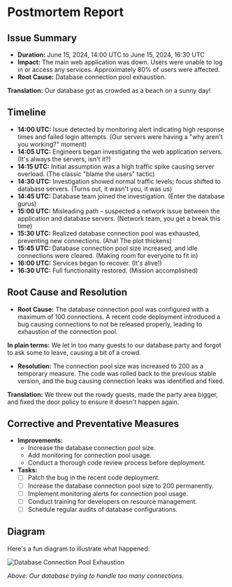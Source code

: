 # Postmortem Report

## Issue Summary
- **Duration:** June 15, 2024, 14:00 UTC to June 15, 2024, 16:30 UTC
- **Impact:** The main web application was down. Users were unable to log in or access any services. Approximately 80% of users were affected.
- **Root Cause:** Database connection pool exhaustion. 

**Translation:** Our database got as crowded as a beach on a sunny day!

## Timeline
- **14:00 UTC:** Issue detected by monitoring alert indicating high response times and failed login attempts. (Our servers were having a "why aren't you working?" moment)
- **14:05 UTC:** Engineers began investigating the web application servers. (It's always the servers, isn't it?)
- **14:15 UTC:** Initial assumption was a high traffic spike causing server overload. (The classic "blame the users" tactic)
- **14:30 UTC:** Investigation showed normal traffic levels; focus shifted to database servers. (Turns out, it wasn't you, it was us)
- **14:45 UTC:** Database team joined the investigation. (Enter the database gurus)
- **15:00 UTC:** Misleading path - suspected a network issue between the application and database servers. (Network team, you get a break this time)
- **15:30 UTC:** Realized database connection pool was exhausted, preventing new connections. (Aha! The plot thickens)
- **15:45 UTC:** Database connection pool size increased, and idle connections were cleared. (Making room for everyone to fit in)
- **16:00 UTC:** Services began to recover. (It's alive!)
- **16:30 UTC:** Full functionality restored. (Mission accomplished)

## Root Cause and Resolution
- **Root Cause:** The database connection pool was configured with a maximum of 100 connections. A recent code deployment introduced a bug causing connections to not be released properly, leading to exhaustion of the connection pool.

**In plain terms:** We let in too many guests to our database party and forgot to ask some to leave, causing a bit of a crowd.

- **Resolution:** The connection pool size was increased to 200 as a temporary measure. The code was rolled back to the previous stable version, and the bug causing connection leaks was identified and fixed.

**Translation:** We threw out the rowdy guests, made the party area bigger, and fixed the door policy to ensure it doesn't happen again.

## Corrective and Preventative Measures
- **Improvements:**
  - Increase the database connection pool size.
  - Add monitoring for connection pool usage.
  - Conduct a thorough code review process before deployment.
- **Tasks:**
  - [ ] Patch the bug in the recent code deployment.
  - [ ] Increase the database connection pool size to 200 permanently.
  - [ ] Implement monitoring alerts for connection pool usage.
  - [ ] Conduct training for developers on resource management.
  - [ ] Schedule regular audits of database configurations.

## Diagram

Here's a fun diagram to illustrate what happened:

![Database Connection Pool Exhaustion]([path/to/your/saved/diagram.png](https://github.com/itsSamarIbrahim/alx-system_engineering-devops/blob/master/0x19-postmortem/database_connection_pool_exhaustion.png))

_Above: Our database trying to handle too many connections._

